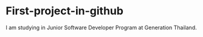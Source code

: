 # First-project-in-github
I am studying in Junior Software Developer Program at Generation Thailand.
